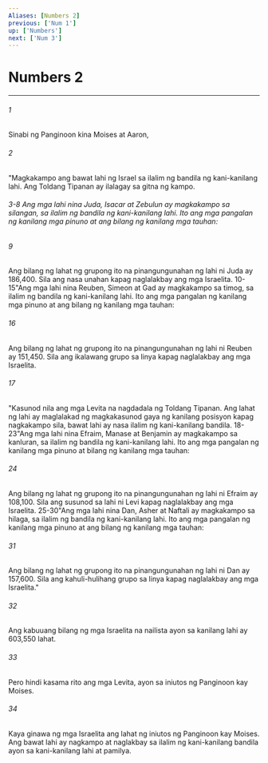 ```yaml
---
Aliases: [Numbers 2]
previous: ['Num 1']
up: ['Numbers']
next: ['Num 3']
---
```

# Numbers 2

***






















###### 1 










Sinabi ng Panginoon kina Moises at Aaron, 





















###### 2 










"Magkakampo ang bawat lahi ng Israel sa ilalim ng bandila ng kani-kanilang lahi. Ang Toldang Tipanan ay ilalagay sa gitna ng kampo.

###### 3-8 Ang mga lahi nina Juda, Isacar at Zebulun ay magkakampo sa silangan, sa ilalim ng bandila ng kani-kanilang lahi. Ito ang mga pangalan ng kanilang mga pinuno at ang bilang ng kanilang mga tauhan: 





















###### 9 










Ang bilang ng lahat ng grupong ito na pinangungunahan ng lahi ni Juda ay 186,400. Sila ang nasa unahan kapag naglalakbay ang mga Israelita. 10-15"Ang mga lahi nina Reuben, Simeon at Gad ay magkakampo sa timog, sa ilalim ng bandila ng kani-kanilang lahi. Ito ang mga pangalan ng kanilang mga pinuno at ang bilang ng kanilang mga tauhan: 





















###### 16 










Ang bilang ng lahat ng grupong ito na pinangungunahan ng lahi ni Reuben ay 151,450. Sila ang ikalawang grupo sa linya kapag naglalakbay ang mga Israelita. 





















###### 17 










"Kasunod nila ang mga Levita na nagdadala ng Toldang Tipanan. Ang lahat ng lahi ay maglalakad ng magkakasunod gaya ng kanilang posisyon kapag nagkakampo sila, bawat lahi ay nasa ilalim ng kani-kanilang bandila. 18-23"Ang mga lahi nina Efraim, Manase at Benjamin ay magkakampo sa kanluran, sa ilalim ng bandila ng kani-kanilang lahi. Ito ang mga pangalan ng kanilang mga pinuno at bilang ng kanilang mga tauhan: 





















###### 24 










Ang bilang ng lahat ng grupong ito na pinangungunahan ng lahi ni Efraim ay 108,100. Sila ang susunod sa lahi ni Levi kapag naglalakbay ang mga Israelita. 25-30"Ang mga lahi nina Dan, Asher at Naftali ay magkakampo sa hilaga, sa ilalim ng bandila ng kani-kanilang lahi. Ito ang mga pangalan ng kanilang mga pinuno at ang bilang ng kanilang mga tauhan: 





















###### 31 










Ang bilang ng lahat ng grupong ito na pinangungunahan ng lahi ni Dan ay 157,600. Sila ang kahuli-hulihang grupo sa linya kapag naglalakbay ang mga Israelita." 





















###### 32 










Ang kabuuang bilang ng mga Israelita na nailista ayon sa kanilang lahi ay 603,550 lahat. 





















###### 33 










Pero hindi kasama rito ang mga Levita, ayon sa iniutos ng Panginoon kay Moises. 





















###### 34 










Kaya ginawa ng mga Israelita ang lahat ng iniutos ng Panginoon kay Moises. Ang bawat lahi ay nagkampo at naglakbay sa ilalim ng kani-kanilang bandila ayon sa kani-kanilang lahi at pamilya.
